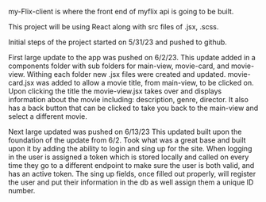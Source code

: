 my-Flix-client is where the front end of myflix api is going to be built.

This project will be using React along with src files of .jsx, .scss.

Initial steps of the project started on 5/31/23 and pushed to github.

First large update to the app was pushed on 6/2/23.
This update added in a components folder with sub folders for main-view, movie-card, and movie-view.
Withing each folder new .jsx files were created and updated.
movie-card.jsx was added to allow a movie title, from main-view, to be clicked on. Upon clicking the title the movie-view.jsx takes over and displays information about the movie including: description, genre, director. It also has a back button that can be clicked to take you back to the main-view and select a different movie.

Next large updated was pushed on 6/13/23
This updated built upon the foundation of the update from 6/2. Took what was a great base and built upon it by adding the ability to login and sing up for the site. When logging in the user is assigned a token which is stored locally and called on every time they go to a different endpoint to make sure the user is both valid, and has an active token. The sing up fields, once filled out properly, will register the user and put their information in the db as well assign them a unique ID number.
